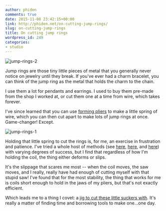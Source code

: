 ```yaml
---
author: phiden
comments: true
date: 2015-11-08 23:42:15+00:00
link: http://phiden.net/on-cutting-jump-rings/
slug: on-cutting-jump-rings
title: On cutting jump rings
wordpress_id: 249
categories:
- studio
---
```


![jump-rings-2](http://phiden.net/wp-content/uploads/2015/11/jump-rings-2.jpg)

Jump rings are those tiny little pieces of metal that you generally never notice on jewelry until they break. If you've ever had a charm bracelet, you can think of the jump ring as the metal that holds the charm to the chain. 

I use them a lot for pendants and earrings. I used to buy them pre-made from the shop I worked at, or cut them one at a time from wire, which takes forever.

I've since learned that you can use [forming pliers](http://www.riogrande.com/Product/Stepped-Wrap-and-Tap-Forming-Pliers/111106?Pos=4) to make a little spring of wire, which you can then cut apart to make lots of jump rings at once. Game-changer! Except.

![jump-rings-1](http://phiden.net/wp-content/uploads/2015/11/jump-rings-1.jpg)

Holding that little spring to cut the rings is, for me, an exercise in frustration and patience. I've tried a whole host of methods (see [here](https://www.pinterest.com/pin/87538786483402055/), [here](https://www.pinterest.com/pin/71002131599270350/), and [here](https://www.pinterest.com/pin/106819822382708589/)) with varying degrees of success, but I find that regardless of how I'm holding the coil, the thing either deforms or slips.

It's the slippage that scares me most -- when the coil moves, the saw moves, and I really, really have had enough of cutting myself with that stupid saw! I've found that for the most stability, the thing that works for me is coils short enough to hold in the jaws of my pliers, but that's not exactly efficient.

Which leads me to a thing I covet: a [jig to cut these little suckers with](https://www.pinterest.com/pin/199706564701772665/). It's really a matter of finding time and borrowing tools to make one...one day. 
